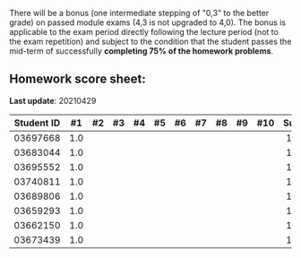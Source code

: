 There will be a bonus (one intermediate stepping of "0,3" to the better grade) on passed module exams (4,3 is not upgraded to 4,0). The bonus is applicable to the exam period directly following the lecture period (not to the exam repetition) and subject to the condition that the student passes the mid-term of successfully **completing 75% of the homework problems**.


## Homework score sheet:

**Last update**: 20210429

| Student ID | #1 | #2 | #3 | #4 | #5 | #6 | #7 | #8 | #9 |#10 |Sum |
| ---------- |:--:|:--:|:--:|:--:|:--:|:--:|:--:|:--:|:--:|:--:|:--:|
| 03697668   |1.0 |    |    |    |    |    |    |    |    |    |1.0 |
| 03683044   |1.0 |    |    |    |    |    |    |    |    |    |1.0 |
| 03695552   |1.0 |    |    |    |    |    |    |    |    |    |1.0 |
| 03740811   |1.0 |    |    |    |    |    |    |    |    |    |1.0 |
| 03689806   |1.0 |    |    |    |    |    |    |    |    |    |1.0 |
| 03659293   |1.0 |    |    |    |    |    |    |    |    |    |1.0 |
| 03662150   |1.0 |    |    |    |    |    |    |    |    |    |1.0 |
| 03673439   |1.0 |    |    |    |    |    |    |    |    |    |1.0 |
